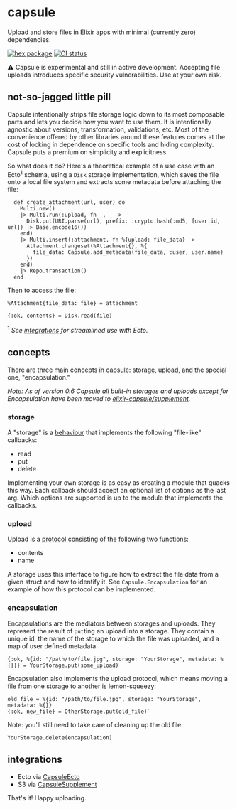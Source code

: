# capsule

Upload and store files in Elixir apps with minimal (currently zero) dependencies.

[![hex package](https://img.shields.io/hexpm/v/capsule.svg)](https://hex.pm/packages/capsule)
[![CI status](https://github.com/elixir-capsule/capsule/workflows/CI/badge.svg)](https://github.com/elixir-capsule/capsule/actions)

:warning: Capsule is experimental and still in active development. Accepting file uploads introduces specific security vulnerabilities. Use at your own risk.

## not-so-jagged little pill

Capsule intentionally strips file storage logic down to its most composable parts and lets you decide how you want to use them. It is intentionally agnostic about versions, transformation, validations, etc. Most of the convenience offered by other libraries around these features comes at the cost of locking in dependence on specific tools and hiding complexity. Capsule puts a premium on simplicity and explicitness.

So what does it do? Here's a theoretical example of a use case with an Ecto<sup>1</sup> schema, using a `Disk` storage implementation, which saves the file onto a local file system and extracts some metadata before attaching the file:

```
  def create_attachment(url, user) do
    Multi.new()
    |> Multi.run(:upload, fn _, _ ->
      Disk.put(URI.parse(url), prefix: :crypto.hash(:md5, [user.id, url]) |> Base.encode16())
    end)
    |> Multi.insert(:attachment, fn %{upload: file_data} ->
      Attachment.changeset(%Attachment{}, %{
        file_data: Capsule.add_metadata(file_data, :user, user.name)
      })
    end)
    |> Repo.transaction()
  end
```

Then to access the file:

```
%Attachment{file_data: file} = attachment

{:ok, contents} = Disk.read(file)
```

<sup>1</sup> *See [integrations](integrations) for streamlined use with Ecto.*

## concepts

There are three main concepts in capsule: storage, upload, and the special one, "encapsulation."

*Note: As of version 0.6 Capsule all built-in storages and uploads except for Encapsulation have been moved to [elixir-capsule/supplement](https://github.com/elixir-capsule/supplement).*

### storage

A "storage" is a [behaviour](https://elixirschool.com/en/lessons/advanced/behaviours/) that implements the following "file-like" callbacks:

* read
* put
* delete

Implementing your own storage is as easy as creating a module that quacks this way. Each callback should accept an optional list of options as the last arg. Which options are supported is up to the module that implements the callbacks.

### upload

Upload is a [protocol](https://elixir-lang.org/getting-started/protocols.html) consisting of the following two functions:

* contents
* name

A storage uses this interface to figure how to extract the file data from a given struct and how to identify it. See `Capsule.Encapsulation` for an example of how this protocol can be implemented.

### encapsulation

Encapsulations are the mediators between storages and uploads. They represent the result of `put`ting an upload into a storage. They contain a unique id, the name of the storage to which the file was uploaded, and a map of user defined metadata.

`{:ok, %{id: "/path/to/file.jpg", storage: "YourStorage", metadata: %{}}} = YourStorage.put(some_upload)`

Encapsulation also implements the upload protocol, which means moving a file from one storage to another is lemon-squeezy:

```
old_file = %{id: "/path/to/file.jpg", storage: "YourStorage", metadata: %{}}
{:ok, new_file} = OtherStorage.put(old_file)`
```

Note: you'll still need to take care of cleaning up the old file:

`YourStorage.delete(encapsulation)`

## integrations

* Ecto via [CapsuleEcto](https://github.com/elixir-capsule/capsule_ecto)
* S3 via [CapsuleSupplement](https://github.com/elixir-capsule/supplement)

That's it! Happy uploading.
